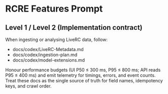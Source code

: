# RCRE Features Prompt

## Level 1 / Level 2 (Implementation contract)

When ingesting or analysing LiveRC data, follow:
- docs/codex/LiveRC-Metadata.md
- docs/codex/ingestion-plan.md
- docs/codex/model-extensions.md

Honour performance budgets (UI P50 ≤ 300 ms, P95 ≤ 800 ms; API reads P95 ≤ 400 ms) and emit telemetry for timings, errors, and event counts. Treat these docs as the single source of truth for field names, idempotency keys, and crawl order.
